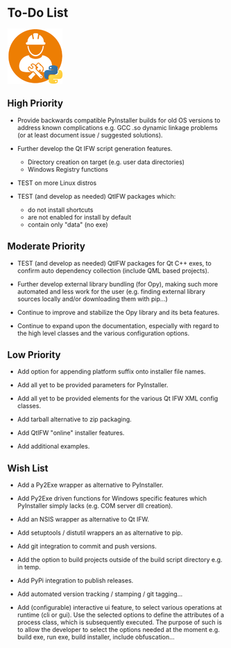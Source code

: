 # To-Do List 
![distbuilder logo](https://raw.githubusercontent.com/BuvinJT/distbuilder/master/docs/img/distbuilder128.png)
 
## High Priority

* Provide backwards compatible PyInstaller builds for old OS versions
  to address known complications e.g. GCC .so dynamic linkage problems 
  (or at least document issue / suggested solutions).  

* Further develop the Qt IFW script generation features.
	* Directory creation on target (e.g. user data directories)		
	* Windows Registry functions     

* TEST on more Linux distros

* TEST (and develop as needed) QtIFW packages which: 
	* do not install shortcuts
	* are not enabled for install by default
	* contain only "data" (no exe)

## Moderate Priority

* TEST (and develop as needed) QtIFW packages for Qt C++ exes, 
to confirm auto dependency collection (include QML based projects).

* Further develop external library bundling (for Opy), making such 
more automated and less work for the user (e.g. finding external library 
sources locally and/or downloading them with pip...)
			
* Continue to improve and stabilize the Opy library and its beta features.

* Continue to expand upon the documentation, especially with
regard to the high level classes and the various configuration options.

## Low Priority

* Add option for appending platform suffix onto installer file names. 

* Add all yet to be provided parameters for PyInstaller.  

* Add all yet to be provided elements for the various Qt IFW 
XML config classes.  

* Add tarball alternative to zip packaging.

* Add QtIFW "online" installer features.

* Add additional examples.

## Wish List		

* Add a Py2Exe wrapper as alternative to PyInstaller.

* Add Py2Exe driven functions for Windows specific features 
which PyInstaller simply lacks (e.g. COM server dll creation).

* Add an NSIS wrapper as alternative to Qt IFW.

* Add setuptools / distutil wrappers an as alternative to pip.  

* Add git integration to commit and push versions.

* Add the option to build projects outside of the build script directory 
e.g. in temp.  

* Add PyPi integration to publish releases.

* Add automated version tracking / stamping / git tagging...
  
* Add (configurable) interactive ui feature, to select various 
operations at runtime (cli or gui).  Use the selected options
to define the attributes of a process class, which is subsequently
executed.  The purpose of such is to allow the developer to
select the options needed at the moment e.g. build exe, run exe, 
build installer, include obfuscation...
